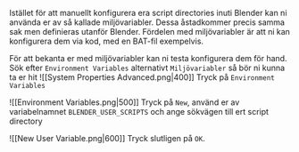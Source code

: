 Istället för att manuellt konfigurera era script directories inuti Blender kan ni använda er av så kallade miljövariabler. Dessa åstadkommer precis samma sak men definieras utanför Blender.
Fördelen med miljövariabler är att ni kan konfigurera dem via kod, med en BAT-fil exempelvis.

För att bekanta er med miljövariabler kan ni testa konfigurera dem för hand.
Sök efter `Environment Variables` alternativt `Miljövariabler` så bör ni kunna ta er hit
![[System Properties Advanced.png|400]]
Tryck på `Environment Variables`

![[Environment Variables.png|500]]
Tryck på `New`, använd er av variabelnamnet `BLENDER_USER_SCRIPTS` och ange sökvägen till ert script directory

![[New User Variable.png|600]]
Tryck slutligen på `OK`.
